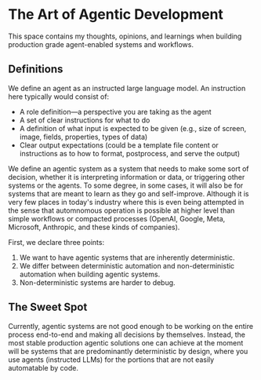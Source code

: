 # The Art of Agentic Development

This space contains my thoughts, opinions, and learnings when building production grade agent-enabled systems and workflows.

## Definitions

We define an agent as an instructed large language model. An instruction here typically would consist of:
- A role definition—a perspective you are taking as the agent
- A set of clear instructions for what to do
- A definition of what input is expected to be given (e.g., size of screen, image, fields, properties, types of data)
- Clear output expectations (could be a template file content or instructions as to how to format, postprocess, and serve the output)

We define an agentic system as a system that needs to make some sort of decision, whether it is interpreting information or data, or triggering other systems or the agents. To some degree, in some cases, it will also be for systems that are meant to learn as they go and self-improve. Although it is very few places in today's industry where this is even being attempted in the sense that automnomous operation is possible at higher level than simple workflows or compacted processes (OpenAI, Google, Meta, Microsoft, Anthropic, and these kinds of companies).

First, we declare three points:
1. We want to have agentic systems that are inherently deterministic.
2. We differ between deterministic automation and non-deterministic automation when building agentic systems.
3. Non-deterministic systems are harder to debug.

## The Sweet Spot

Currently, agentic systems are not good enough to be working on the entire process end-to-end and making all decisions by themselves. Instead, the most stable production agentic solutions one can achieve at the moment will be systems that are predominantly deterministic by design, where you use agents (instructed LLMs) for the portions that are not easily automatable by code. 

